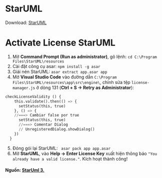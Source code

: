 
# StarUML
Download: [StarUML](https://staruml.io/)

# Activate License StarUML
1. Mở **Command Prompt (Run as administrator)**, gõ lệnh: ```cd C:\Program Files\StarUML\resources```
2. Cài đặt công cụ asar: ```npm install -g asar```
3. Giải nén StarUML: ```asar extract app.asar app```
4. Mở **Visual Studio Code** vào đường dẫn ```C:\Program Files\StarUML\resources\app\src\engine\```, chỉnh sửa tệp ```license-manager.js``` ở dòng 131 (**Ctrl + S -> Retry as Administrator**):
```py
checkLicenseValidity () {
    this.validate().then(() => {
      setStatus(this, true)
    }, () => {
    //===> Cambiar false por true
      setStatus(this, true)
      //===> Comentar Dialog
      // UnregisteredDialog.showDialog()
    })
  }
```
5. Đóng gói lại StarUML: ``` asar pack app app.asar```
6. Mở **StarUML**, vào **Help -> Enter License Key** xuất hiện thông báo ```"You already have a valid license."```. Kích hoạt thành công!

#### Nguồn: [StarUml 3.](https://gist.github.com/jjvillavicencio/4e3615a8219bb1a17c81c4541c6c317d#instalar-la-herramienta-asar)
